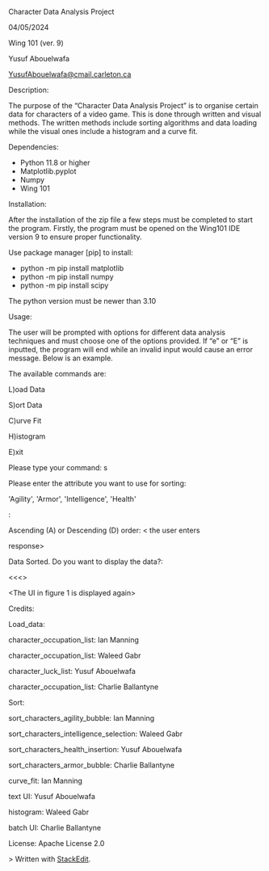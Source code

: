 ﻿Character Data Analysis Project

04/05/2024

Wing 101 (ver. 9)

Yusuf Abouelwafa

YusufAbouelwafa@cmail.carleton.ca


Description:


The purpose of the “Character Data Analysis Project” is to organise certain data for characters of a video game. This is done through written and visual methods. The written methods include sorting algorithms and data loading while the visual ones include a histogram and a curve fit.


Dependencies:


* Python 11.8 or higher
* Matplotlib.pyplot
* Numpy
* Wing 101


Installation:


After the installation of the zip file a few steps must be completed to start the program. Firstly, the program must be opened on the Wing101 IDE version 9 to ensure proper functionality.


Use package manager [pip] to install:

* python -m pip install matplotlib
* python -m pip install numpy
* python -m pip install scipy


The python version must be newer than 3.10


Usage:


The user will be prompted with options for different data analysis techniques and must choose one of the options provided. If “e” or “E” is inputted, the program will end while an invalid input would cause an error message. Below is an example.


The available commands are:

L)oad Data

S)ort Data

C)urve Fit

H)istogram

E)xit

Please type your command: s


Please enter the attribute you want to use for sorting:

'Agility', 'Armor', 'Intelligence', 'Health'

: <the user enters response>

Ascending (A) or Descending (D) order: < the user enters

response>

Data Sorted. Do you want to display the data?:

<user enters Y or N. Assume the user enters Y>

<<<<Data is displayed>>

<The UI in figure 1 is displayed again>


Credits:


Load\_data:

character\_occupation\_list: Ian Manning

character\_occupation\_list: Waleed Gabr

character\_luck\_list: Yusuf Abouelwafa

character\_occupation\_list: Charlie Ballantyne


Sort:

sort\_characters\_agility\_bubble: Ian Manning

sort\_characters\_intelligence\_selection: Waleed Gabr

sort\_characters\_health\_insertion: Yusuf Abouelwafa

sort\_characters\_armor\_bubble: Charlie Ballantyne


curve\_fit: Ian Manning

text UI: Yusuf Abouelwafa

histogram: Waleed Gabr

batch UI: Charlie Ballantyne



License: Apache License 2.0


\> Written with [StackEdit](https://stackedit.io/).
